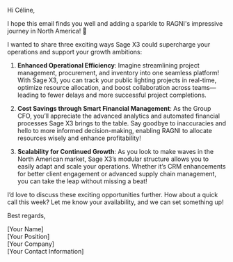 Hi Céline,

I hope this email finds you well and adding a sparkle to RAGNI's impressive journey in North America! 🚀

I wanted to share three exciting ways Sage X3 could supercharge your operations and support your growth ambitions:

1. **Enhanced Operational Efficiency**: Imagine streamlining project management, procurement, and inventory into one seamless platform! With Sage X3, you can track your public lighting projects in real-time, optimize resource allocation, and boost collaboration across teams—leading to fewer delays and more successful project completions.

2. **Cost Savings through Smart Financial Management**: As the Group CFO, you’ll appreciate the advanced analytics and automated financial processes Sage X3 brings to the table. Say goodbye to inaccuracies and hello to more informed decision-making, enabling RAGNI to allocate resources wisely and enhance profitability!

3. **Scalability for Continued Growth**: As you look to make waves in the North American market, Sage X3’s modular structure allows you to easily adapt and scale your operations. Whether it’s CRM enhancements for better client engagement or advanced supply chain management, you can take the leap without missing a beat!

I’d love to discuss these exciting opportunities further. How about a quick call this week? Let me know your availability, and we can set something up!

Best regards,

[Your Name]  
[Your Position]  
[Your Company]  
[Your Contact Information]
```